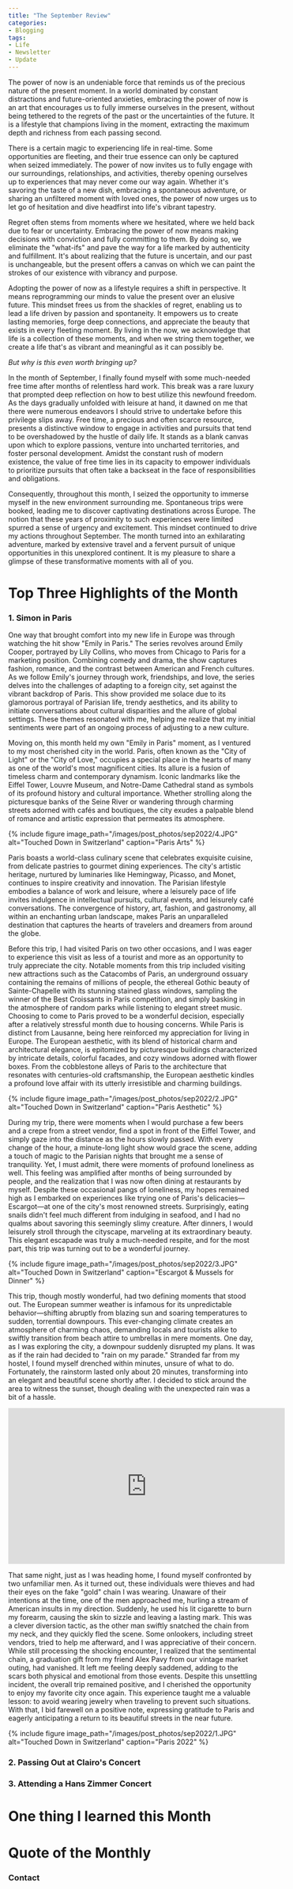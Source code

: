 ```yaml
---
title: "The September Review"
categories:
- Blogging
tags:
- Life
- Newsletter
- Update
---
```


The power of now is an undeniable force that reminds us of the precious nature of the present moment. In a world dominated by constant distractions and future-oriented anxieties, embracing the power of now is an art that encourages us to fully immerse ourselves in the present, without being tethered to the regrets of the past or the uncertainties of the future. It is a lifestyle that champions living in the moment, extracting the maximum depth and richness from each passing second.

There is a certain magic to experiencing life in real-time. Some opportunities are fleeting, and their true essence can only be captured when seized immediately. The power of now invites us to fully engage with our surroundings, relationships, and activities, thereby opening ourselves up to experiences that may never come our way again. Whether it's savoring the taste of a new dish, embracing a spontaneous adventure, or sharing an unfiltered moment with loved ones, the power of now urges us to let go of hesitation and dive headfirst into life's vibrant tapestry.

Regret often stems from moments where we hesitated, where we held back due to fear or uncertainty. Embracing the power of now means making decisions with conviction and fully committing to them. By doing so, we eliminate the "what-ifs" and pave the way for a life marked by authenticity and fulfillment. It's about realizing that the future is uncertain, and our past is unchangeable, but the present offers a canvas on which we can paint the strokes of our existence with vibrancy and purpose.

Adopting the power of now as a lifestyle requires a shift in perspective. It means reprogramming our minds to value the present over an elusive future. This mindset frees us from the shackles of regret, enabling us to lead a life driven by passion and spontaneity. It empowers us to create lasting memories, forge deep connections, and appreciate the beauty that exists in every fleeting moment. By living in the now, we acknowledge that life is a collection of these moments, and when we string them together, we create a life that's as vibrant and meaningful as it can possibly be.

*But why is this even worth bringing up?*

In the month of September, I finally found myself with some much-needed free time after months of relentless hard work. This break was a rare luxury that prompted deep reflection on how to best utilize this newfound freedom. As the days gradually unfolded with leisure at hand, it dawned on me that there were numerous endeavors I should strive to undertake before this privilege slips away. Free time, a precious and often scarce resource, presents a distinctive window to engage in activities and pursuits that tend to be overshadowed by the hustle of daily life. It stands as a blank canvas upon which to explore passions, venture into uncharted territories, and foster personal development. Amidst the constant rush of modern existence, the value of free time lies in its capacity to empower individuals to prioritize pursuits that often take a backseat in the face of responsibilities and obligations.

Consequently, throughout this month, I seized the opportunity to immerse myself in the new environment surrounding me. Spontaneous trips were booked, leading me to discover captivating destinations across Europe. The notion that these years of proximity to such experiences were limited spurred a sense of urgency and excitement. This mindset continued to drive my actions throughout September. The month turned into an exhilarating adventure, marked by extensive travel and a fervent pursuit of unique opportunities in this unexplored continent. It is my pleasure to share a glimpse of these transformative moments with all of you.

# Top Three Highlights of the Month

### 1. Simon in Paris

One way that brought comfort into my new life in Europe was through watching the hit show "Emily in Paris." The series revolves around Emily Cooper, portrayed by Lily Collins, who moves from Chicago to Paris for a marketing position. Combining comedy and drama, the show captures fashion, romance, and the contrast between American and French cultures. As we follow Emily's journey through work, friendships, and love, the series delves into the challenges of adapting to a foreign city, set against the vibrant backdrop of Paris. This show provided me solace due to its glamorous portrayal of Parisian life, trendy aesthetics, and its ability to initiate conversations about cultural disparities and the allure of global settings. These themes resonated with me, helping me realize that my initial sentiments were part of an ongoing process of adjusting to a new culture.

Moving on, this month held my own "Emily in Paris" moment, as I ventured to my most cherished city in the world. Paris, often known as the "City of Light" or the "City of Love," occupies a special place in the hearts of many as one of the world's most magnificent cities. Its allure is a fusion of timeless charm and contemporary dynamism. Iconic landmarks like the Eiffel Tower, Louvre Museum, and Notre-Dame Cathedral stand as symbols of its profound history and cultural importance. Whether strolling along the picturesque banks of the Seine River or wandering through charming streets adorned with cafés and boutiques, the city exudes a palpable blend of romance and artistic expression that permeates its atmosphere.

 {% include figure image_path="/images/post_photos/sep2022/4.JPG" alt="Touched Down in Switzerland" caption="Paris Arts" %}

Paris boasts a world-class culinary scene that celebrates exquisite cuisine, from delicate pastries to gourmet dining experiences. The city's artistic heritage, nurtured by luminaries like Hemingway, Picasso, and Monet, continues to inspire creativity and innovation. The Parisian lifestyle embodies a balance of work and leisure, where a leisurely pace of life invites indulgence in intellectual pursuits, cultural events, and leisurely café conversations. The convergence of history, art, fashion, and gastronomy, all within an enchanting urban landscape, makes Paris an unparalleled destination that captures the hearts of travelers and dreamers from around the globe.

Before this trip, I had visited Paris on two other occasions, and I was eager to experience this visit as less of a tourist and more as an opportunity to truly appreciate the city. Notable moments from this trip included visiting new attractions such as the Catacombs of Paris, an underground ossuary containing the remains of millions of people, the ethereal Gothic beauty of Sainte-Chapelle with its stunning stained glass windows, sampling the winner of the Best Croissants in Paris competition, and simply basking in the atmosphere of random parks while listening to elegant street music. Choosing to come to Paris proved to be a wonderful decision, especially after a relatively stressful month due to housing concerns. While Paris is distinct from Lausanne, being here reinforced my appreciation for living in Europe. The European aesthetic, with its blend of historical charm and architectural elegance, is epitomized by picturesque buildings characterized by intricate details, colorful facades, and cozy windows adorned with flower boxes. From the cobblestone alleys of Paris to the architecture that resonates with centuries-old craftsmanship, the European aesthetic kindles a profound love affair with its utterly irresistible and charming buildings.

 {% include figure image_path="/images/post_photos/sep2022/2.JPG" alt="Touched Down in Switzerland" caption="Paris Aesthetic" %}

During my trip, there were moments when I would purchase a few beers and a crepe from a street vendor, find a spot in front of the Eiffel Tower, and simply gaze into the distance as the hours slowly passed. With every change of the hour, a minute-long light show would grace the scene, adding a touch of magic to the Parisian nights that brought me a sense of tranquility. Yet, I must admit, there were moments of profound loneliness as well. This feeling was amplified after months of being surrounded by people, and the realization that I was now often dining at restaurants by myself. Despite these occasional pangs of loneliness, my hopes remained high as I embarked on experiences like trying one of Paris's delicacies—Escargot—at one of the city's most renowned streets. Surprisingly, eating snails didn't feel much different from indulging in seafood, and I had no qualms about savoring this seemingly slimy creature. After dinners, I would leisurely stroll through the cityscape, marveling at its extraordinary beauty. This elegant escapade was truly a much-needed respite, and for the most part, this trip was turning out to be a wonderful journey.

 {% include figure image_path="/images/post_photos/sep2022/3.JPG" alt="Touched Down in Switzerland" caption="Escargot & Mussels for Dinner" %}

 This trip, though mostly wonderful, had two defining moments that stood out. The European summer weather is infamous for its unpredictable behavior—shifting abruptly from blazing sun and soaring temperatures to sudden, torrential downpours. This ever-changing climate creates an atmosphere of charming chaos, demanding locals and tourists alike to swiftly transition from beach attire to umbrellas in mere moments. One day, as I was exploring the city, a downpour suddenly disrupted my plans. It was as if the rain had decided to "rain on my parade." Stranded far from my hostel, I found myself drenched within minutes, unsure of what to do. Fortunately, the rainstorm lasted only about 20 minutes, transforming into an elegant and beautiful scene shortly after. I decided to stick around the area to witness the sunset, though dealing with the unexpected rain was a bit of a hassle.

<iframe width="560" height="315" src="https://www.youtube.com/embed/bp16kfgSrXY" title="YouTube video player" frameborder="0" allow="accelerometer; autoplay; clipboard-write; encrypted-media; gyroscope; picture-in-picture" allowfullscreen></iframe>

That same night, just as I was heading home, I found myself confronted by two unfamiliar men. As it turned out, these individuals were thieves and had their eyes on the fake "gold" chain I was wearing. Unaware of their intentions at the time, one of the men approached me, hurling a stream of American insults in my direction. Suddenly, he used his lit cigarette to burn my forearm, causing the skin to sizzle and leaving a lasting mark. This was a clever diversion tactic, as the other man swiftly snatched the chain from my neck, and they quickly fled the scene. Some onlookers, including street vendors, tried to help me afterward, and I was appreciative of their concern. While still processing the shocking encounter, I realized that the sentimental chain, a graduation gift from my friend Alex Pavy from our vintage market outing, had vanished. It left me feeling deeply saddened, adding to the scars both physical and emotional from those events. Despite this unsettling incident, the overall trip remained positive, and I cherished the opportunity to enjoy my favorite city once again. This experience taught me a valuable lesson: to avoid wearing jewelry when traveling to prevent such situations. With that, I bid farewell on a positive note, expressing gratitude to Paris and eagerly anticipating a return to its beautiful streets in the near future.

 {% include figure image_path="/images/post_photos/sep2022/1.JPG" alt="Touched Down in Switzerland" caption="Paris 2022" %}

### 2. Passing Out at Clairo's Concert

### 3. Attending a Hans Zimmer Concert


# One thing I learned this Month

### 


# Quote of the Monthly 

### Contact
